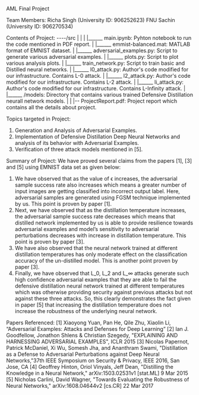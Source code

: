AML Final Project

Team Members:
Richa Singh (University ID: 906252623)
FNU Sachin (University ID: 906270534)


Contents of Project:
----/src
  |   |
  |   |______ main.ipynb: Pyhton notebook to run the code mentioned in PDF report.
  |   |______ emmist-balanced.mat: MATLAB format of EMNIST dataset.
  |   |______ adversarial_examples.py: Script to generate various adversarial examples.
  |   |______ plots.py: Script to plot various analysis plots.
  |   |______ train_network.py: Script to train basic and Distilled neural networks.
  |   |______ l0_attack.py: Author's code modified for our infrastructure. Contains L-0 attack.
  |   |______ l2_attack.py: Author's code modified for our infrastructure. Contains L-2 attack.
  |   |______ li_attack.py: Author's code modified for our infrastructure. Contains L-Infinity attack.
  |   |______ /models: Directory that contains various trained Defensive Distillation neurall network models.
  | 
  |
  |-- ProjectReport.pdf: Project report which contains all the details about project.
  

Topics targeted in Project:
1. Generation and Analysis of Adversarial Examples.
2. Implementation of Defensive Distillation Deep Neural Networks and analysis of its behavior with Adversarial Examples.
3. Verification of three attack models mentioned in [5].


Summary of Project: We have proved several claims from the papers [1], [3] and [5] using EMNIST data set as given below:
1. We have observed that as the value of ϵ increases, the adversarial sample success rate also increases which means a greater number of input images are getting classified into incorrect output label. Here, adversarial samples are generated using FGSM technique implemented by us. This point is proven by paper [1]. 
2. Next, we have observed that as the distillation temperature increases, the adversarial sample success rate decreases which means that distilled network implemented by us is able to provide resilience towards adversarial examples and model’s sensitivity to adversarial perturbations decreases with increase in distillation temperature. This point is proven by paper [3]. 
3. We have also observed that the neural network trained at different distillation temperatures has only moderate effect on the classification accuracy of the un-distilled model. This is another point proven by paper [3].
4. Finally, we have observed that  L_0, L_2 and L_∞ attacks generate such high confidence adversarial examples that they are able to fail the defensive distillation neural network trained at different temperatures which was otherwise providing security against previous attacks but not against these three attacks. So, this clearly demonstrates the fact given in paper [5] that increasing the distillation temperature does not increase the robustness of the underlying neural network.


Papers Referenced:
[1] Xiaoyong Yuan, Pan He, Qile Zhu, Xiaolin Li, “Adversarial Examples: Attacks and Defenses for Deep Learning”
[2] Ian J. Goodfellow, Jonathon Shlens & Christian Szegedy, "EXPLAINING AND HARNESSING ADVERSARIAL EXAMPLES", ICLR 2015
[3] Nicolas Papernot, Patrick McDaniel, Xi Wu, Somesh Jha, and Ananthram Swami, "Distillation as a Defense to Adversarial Perturbations against Deep Neural Networks,"37th IEEE Symposium on Security & Privacy, IEEE 2016, San Jose, CA
[4] Geoffrey Hinton, Oriol Vinyals, Jeff Dean, "Distilling the Knowledge in a Neural Network," arXiv:1503.02531v1 [stat.ML] 9 Mar 2015
[5] Nicholas Carlini, David Wagner, "Towards Evaluating the Robustness of Neural Networks," arXiv:1608.04644v2 [cs.CR] 22 Mar 2017
